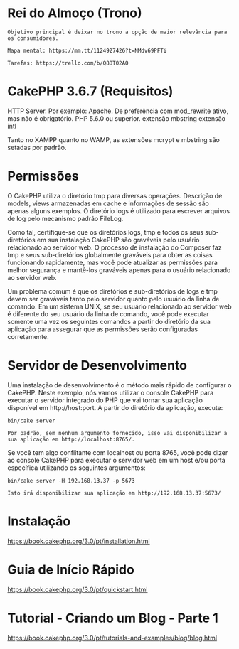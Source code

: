 # Rei do Almoço (Trono)
    
    Objetivo principal é deixar no trono a opção de maior relevância para os consumidores.

    Mapa mental: https://mm.tt/1124927426?t=NMdv69PFTi
    
    Tarefas: https://trello.com/b/Q88T02AO

# CakePHP 3.6.7 (Requisitos)

HTTP Server. Por exemplo: Apache. De preferência com mod_rewrite ativo, mas não é obrigatório.
PHP 5.6.0 ou superior.
extensão mbstring
extensão intl

Tanto no XAMPP quanto no WAMP, as extensões mcrypt e mbstring são setadas por padrão.

# Permissões

O CakePHP utiliza o diretório tmp para diversas operações. Descrição de models, views armazenadas em cache e informações de sessão são apenas alguns exemplos. O diretório logs é utilizado para escrever arquivos de log pelo mecanismo padrão FileLog.

Como tal, certifique-se que os diretórios logs, tmp e todos os seus sub-diretórios em sua instalação CakePHP são graváveis pelo usuário relacionado ao servidor web. O processo de instalação do Composer faz tmp e seus sub-diretórios globalmente graváveis para obter as coisas funcionando rapidamente, mas você pode atualizar as permissões para melhor segurança e mantê-los graváveis apenas para o usuário relacionado ao servidor web.

Um problema comum é que os diretórios e sub-diretórios de logs e tmp devem ser graváveis tanto pelo servidor quanto pelo usuário da linha de comando. Em um sistema UNIX, se seu usuário relacionado ao servidor web é diferente do seu usuário da linha de comando, você pode executar somente uma vez os seguintes comandos a partir do diretório da sua aplicação para assegurar que as permissões serão configuradas corretamente.

# Servidor de Desenvolvimento

Uma instalação de desenvolvimento é o método mais rápido de configurar o CakePHP. Neste exemplo, nós vamos utilizar o console CakePHP para executar o servidor integrado do PHP que vai tornar sua aplicação disponível em http://host:port. A partir do diretório da aplicação, execute:


    bin/cake server

    Por padrão, sem nenhum argumento fornecido, isso vai disponibilizar a sua aplicação em http://localhost:8765/.

Se você tem algo conflitante com localhost ou porta 8765, você pode dizer ao console CakePHP para executar o servidor web em um host e/ou porta específica utilizando os seguintes argumentos:

    bin/cake server -H 192.168.13.37 -p 5673

    Isto irá disponibilizar sua aplicação em http://192.168.13.37:5673/

# Instalação

https://book.cakephp.org/3.0/pt/installation.html

# Guia de Início Rápido

https://book.cakephp.org/3.0/pt/quickstart.html

# Tutorial - Criando um Blog - Parte 1

https://book.cakephp.org/3.0/pt/tutorials-and-examples/blog/blog.html